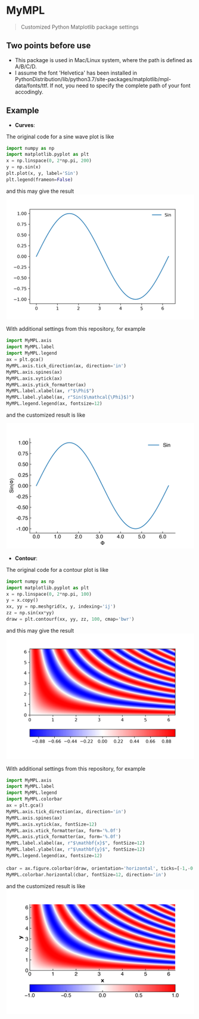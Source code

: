 # MyMPL
> Customized Python Matplotlib package settings


## Two points before use
* This package is used in Mac/Linux system, where the path is defined as A/B/C/D.
* I assume the font 'Helvetica' has been installed in PythonDistribution/lib/python3.7/site-packages/matplotlib/mpl-data/fonts/ttf. If not, you need to specify the complete path of your font accodingly.

## Example
* **Curves**:

The original code for a sine wave plot is like

``` python
import numpy as np
import matplotlib.pyplot as plt
x = np.linspace(0, 2*np.pi, 200)
y = np.sin(x)
plt.plot(x, y, label='Sin')
plt.legend(frameon=False)
```
and this may give the result  
![original](https://github.com/chenyongxin/MyMPL/blob/master/figures/original.png?raw=true)


With additional settings from this repository, for example
``` python
import MyMPL.axis
import MyMPL.label
import MyMPL.legend
ax = plt.gca()
MyMPL.axis.tick_direction(ax, direction='in')
MyMPL.axis.spines(ax)
MyMPL.axis.xytick(ax)
MyMPL.axis.ytick_formatter(ax)
MyMPL.label.xlabel(ax, r"$\Phi$")
MyMPL.label.ylabel(ax, r"Sin($\mathcal{\Phi}$)")
MyMPL.legend.legend(ax, fontsize=12)
```
and the customized result is like

![Customized](https://github.com/chenyongxin/MyMPL/blob/master/figures/customized.png?raw=true)

* **Contour**:

The original code for a contour plot is like

``` python
import numpy as np
import matplotlib.pyplot as plt
x = np.linspace(0, 2*np.pi, 100)
y = x.copy()
xx, yy = np.meshgrid(x, y, indexing='ij')
zz = np.sin(xx*yy)
draw = plt.contourf(xx, yy, zz, 100, cmap='bwr')
```
and this may give the result
![original](https://github.com/chenyongxin/MyMPL/blob/master/figures/originalContour.png?raw=true)


With additional settings from this repository, for example
``` python
import MyMPL.axis
import MyMPL.label
import MyMPL.legend
import MyMPL.colorbar
ax = plt.gca()
MyMPL.axis.tick_direction(ax, direction='in')
MyMPL.axis.spines(ax)
MyMPL.axis.xytick(ax, fontSize=12)
MyMPL.axis.xtick_formatter(ax, form='%.0f')
MyMPL.axis.ytick_formatter(ax, form='%.0f')
MyMPL.label.xlabel(ax, r"$\mathbf{x}$", fontSize=12)
MyMPL.label.ylabel(ax, r"$\mathbf{y}$", fontSize=12)
MyMPL.legend.legend(ax, fontsize=12)

cbar = ax.figure.colorbar(draw, orientation='horizontal', ticks=[-1,-0.5,0,0.5,1])
MyMPL.colorbar.horizontal(cbar, fontSize=12, direction='in')
```
and the customized result is like
![Customized](https://github.com/chenyongxin/MyMPL/blob/master/figures/customizedContour.png?raw=true)

